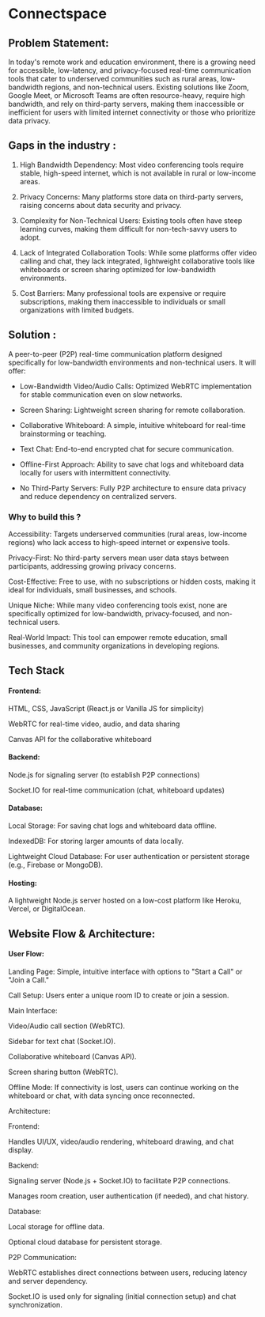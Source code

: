 # Connectspace

## Problem Statement:

In today's remote work and education environment, there is a growing need for accessible, low-latency, and privacy-focused real-time communication tools that cater to underserved communities such as rural areas, low-bandwidth regions, and non-technical users. Existing solutions like Zoom, Google Meet, or Microsoft Teams are often resource-heavy, require high bandwidth, and rely on third-party servers, making them inaccessible or inefficient for users with limited internet connectivity or those who prioritize data privacy.

## Gaps in the industry :

1. High Bandwidth Dependency: Most video conferencing tools require stable, high-speed internet, which is not available in rural or low-income areas.

2. Privacy Concerns: Many platforms store data on third-party servers, raising concerns about data security and privacy.

3. Complexity for Non-Technical Users: Existing tools often have steep learning curves, making them difficult for non-tech-savvy users to adopt.

4. Lack of Integrated Collaboration Tools: While some platforms offer video calling and chat, they lack integrated, lightweight collaborative tools like whiteboards or screen sharing optimized for low-bandwidth environments.

5. Cost Barriers: Many professional tools are expensive or require subscriptions, making them inaccessible to individuals or small organizations with limited budgets.

## Solution : 

A peer-to-peer (P2P) real-time communication platform designed specifically for low-bandwidth environments and non-technical users. It will offer:

- Low-Bandwidth Video/Audio Calls: Optimized WebRTC implementation for stable communication even on slow networks.

- Screen Sharing: Lightweight screen sharing for remote collaboration.

- Collaborative Whiteboard: A simple, intuitive whiteboard for real-time brainstorming or teaching.

- Text Chat: End-to-end encrypted chat for secure communication.

- Offline-First Approach: Ability to save chat logs and whiteboard data locally for users with intermittent connectivity.

- No Third-Party Servers: Fully P2P architecture to ensure data privacy and reduce dependency on centralized servers.


### Why to build this ?

Accessibility: Targets underserved communities (rural areas, low-income regions) who lack access to high-speed internet or expensive tools.

Privacy-First: No third-party servers mean user data stays between participants, addressing growing privacy concerns.

Cost-Effective: Free to use, with no subscriptions or hidden costs, making it ideal for individuals, small businesses, and schools.

Unique Niche: While many video conferencing tools exist, none are specifically optimized for low-bandwidth, privacy-focused, and non-technical users.

Real-World Impact: This tool can empower remote education, small businesses, and community organizations in developing regions.



## Tech Stack 

#### Frontend:

HTML, CSS, JavaScript (React.js or Vanilla JS for simplicity)

WebRTC for real-time video, audio, and data sharing

Canvas API for the collaborative whiteboard

#### Backend:

Node.js for signaling server (to establish P2P connections)

Socket.IO for real-time communication (chat, whiteboard updates)

#### Database:

Local Storage: For saving chat logs and whiteboard data offline.

IndexedDB: For storing larger amounts of data locally.

Lightweight Cloud Database: For user authentication or persistent storage (e.g., Firebase or MongoDB).

#### Hosting:

A lightweight Node.js server hosted on a low-cost platform like Heroku, Vercel, or DigitalOcean.


## Website Flow & Architecture:

#### User Flow:

Landing Page: Simple, intuitive interface with options to "Start a Call" or "Join a Call."

Call Setup: Users enter a unique room ID to create or join a session.

Main Interface:

Video/Audio call section (WebRTC).

Sidebar for text chat (Socket.IO).

Collaborative whiteboard (Canvas API).

Screen sharing button (WebRTC).

Offline Mode: If connectivity is lost, users can continue working on the whiteboard or chat, with data syncing once reconnected.

Architecture:

Frontend:

Handles UI/UX, video/audio rendering, whiteboard drawing, and chat display.

Backend:

Signaling server (Node.js + Socket.IO) to facilitate P2P connections.

Manages room creation, user authentication (if needed), and chat history.

Database:

Local storage for offline data.

Optional cloud database for persistent storage.

P2P Communication:

WebRTC establishes direct connections between users, reducing latency and server dependency.

Socket.IO is used only for signaling (initial connection setup) and chat synchronization.

